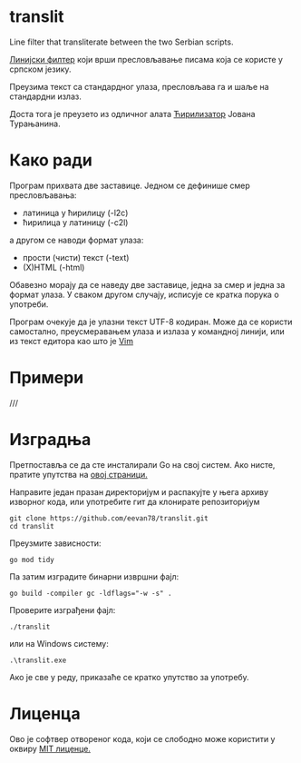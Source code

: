 # translit
Line filter that transliterate between the two Serbian scripts.

[Линијски филтер](https://en.wikipedia.org/wiki/Filter_(software)) који врши пресловљавање писама која се користе у српском језику.

Преузима текст са стандардног улаза, пресловљава га и шаље на стандардни излаз.

Доста тога је преузето из одличног алата [Ћирилизатор](https://github.com/turanjanin/cirilizator) Јована Турањанина.

# Како ради
Програм прихвата две заставице. Једнoм се дефинише смер пресловљавања:
* латиница у ћирилицу (-l2c)
* ћирилица у латиницу (-c2l)

а другом се наводи формат улаза:
* прости (чисти) текст (-text)
* (X)HTML (-html)

Обавезно морају да се наведу две заставице, једна за смер и једна за формат улаза. У сваком другом случају, исписује се кратка порука о употреби.

Програм очекује да је улазни текст UTF-8 кодиран. Може да се користи самостално, преусмеравањем улаза и излаза у командној линији, или из текст едитора као што је [Vim](https://en.wikipedia.org/wiki/Vim_(text_editor)) 
# Примери
///
# Изградња
Претпоставља се да сте инсталирали Go на свој систем. Ако нисте, пратите упутства на [овој страници.](https://go.dev/doc/install)

Направите један празан директоријум и распакујте у њега архиву изворног кода, или употребите гит да клонирате репозиторијум

```[git]
git clone https://github.com/eevan78/translit.git
cd translit
```

Преузмите зависности:

```
go mod tidy
```

Па затим изградите бинарни извршни фајл:

```
go build -compiler gc -ldflags="-w -s" .
```

Проверите изграђени фајл:

```
./translit
```
или на Windows систему:
```
.\translit.exe
```
Ако је све у реду, приказаће се кратко упутство за употребу.

# Лиценца
Ово је софтвер отвореног кода, који се слободно може користити у оквиру [MIT лиценце.](https://github.com/eevan78/translit/blob/main/LICENSE)
